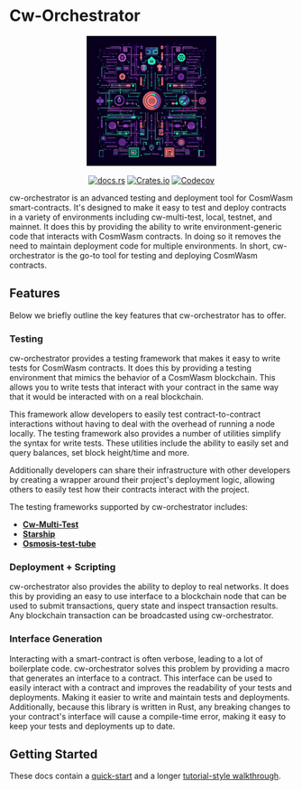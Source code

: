 # Cw-Orchestrator

<div align="center">
  <img src="https://raw.githubusercontent.com/AbstractSDK/assets/mainline/v1/orchestrator_bg2.png", width = "230px"/>  
  
<a href="https://docs.rs/cw-orch/latest" ><img alt="docs.rs" src="https://img.shields.io/docsrs/cw-orch"></a> <a href="https://crates.io/crates/cw-orch" ><img alt="Crates.io" src="https://img.shields.io/crates/d/cw-orch"></a> <a href="https://app.codecov.io/gh/AbstractSDK/cw-orchestrator" ><img alt="Codecov" src="https://img.shields.io/codecov/c/github/AbstractSDK/cw-orchestrator?token=CZZH6DJMRY"></a>

</div>

cw-orchestrator is an advanced testing and deployment tool for CosmWasm smart-contracts. It's designed to make it easy to test and deploy contracts in a variety of environments including cw-multi-test, local, testnet, and mainnet. It does this by providing the ability to write environment-generic code that interacts with CosmWasm contracts. In doing so it removes the need to maintain deployment code for multiple environments. In short, cw-orchestrator is the go-to tool for testing and deploying CosmWasm contracts.

## Features

Below we briefly outline the key features that cw-orchestrator has to offer.

### Testing

cw-orchestrator provides a testing framework that makes it easy to write tests for CosmWasm contracts. It does this by providing a testing environment that mimics the behavior of a CosmWasm blockchain. This allows you to write tests that interact with your contract in the same way that it would be interacted with on a real blockchain.  

This framework allow developers to easily test contract-to-contract interactions without having to deal with the overhead of running a node locally. The testing framework also provides a number of utilities simplify the syntax for write tests. These utilities include the ability to easily set and query balances, set block height/time and more.

Additionally developers can share their infrastructure with other developers by creating a wrapper around their project's deployment logic, allowing others to easily test how their contracts interact with the project.

The testing frameworks supported by cw-orchestrator includes:

- **[Cw-Multi-Test](./integrations/cw-multi-test.md)**
- **[Starship](./interchain/integrations/starship.md)**
- **[Osmosis-test-tube](./integrations/osmosis-test-tube.md)**

### Deployment + Scripting

cw-orchestrator also provides the ability to deploy to real networks. It does this by providing an easy to use interface to a blockchain node that can be used to submit transactions, query state and inspect transaction results. Any blockchain transaction can be broadcasted using cw-orchestrator.

### Interface Generation

Interacting with a smart-contract is often verbose, leading to a lot of boilerplate code. cw-orchestrator solves this problem by providing a macro that generates an interface to a contract. This interface can be used to easily interact with a contract and improves the readability of your tests and deployments. Making it easier to write and maintain tests and deployments. Additionally, because this library is written in Rust, any breaking changes to your contract's interface will cause a compile-time error, making it easy to keep your tests and deployments up to date.

## Getting Started

These docs contain a [quick-start](./quick_start.md) and a longer [tutorial-style walkthrough](./contracts/index.md).
